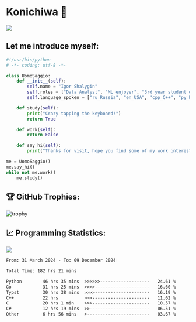 # Konichiwa 👋
![](https://komarev.com/ghpvc/?username=IgorFandre&color=brightgreen)

## Let me introduce myself:
```py
#!/usr/bin/python
# -*- coding: utf-8 -*-

class UomoSaggio:
    def __init__(self):
        self.name = "Igor Shalygin"
        self.roles = ["Data Analyst", "ML enjoyer", "3rd year student of MIPT"]
        self.language_spoken = ["ru_Russia", "en_USA", "cpp_C++", "py_Python", "go_Golang"]

    def study(self):
        print("Crazy tapping the keyboard!")
        return True

    def work(self):
        return False

    def say_hi(self):
        print("Thanks for visit, hope you find some of my work interesting.")

me = UomoSaggio()
me.say_hi()
while not me.work()
    me.study()
```

## 🏆 GitHub Trophies:
![trophy](https://github-profile-trophy.vercel.app/?username=IgorFandre&title=MultiLanguage,Repositories,Commits,Experience,PullRequest,Reviews)

## 📈 Programming Statistics:

![](https://github-profile-summary-cards.vercel.app/api/cards/profile-details?username=IgorFandre&theme=solarized_dark)

<!--START_SECTION:waka-->

```txt
From: 31 March 2024 - To: 09 December 2024

Total Time: 182 hrs 21 mins

Python        46 hrs 35 mins  >>>>>>-------------------   24.61 %
Go            31 hrs 25 mins  >>>>---------------------   16.60 %
Typst         30 hrs 38 mins  >>>>---------------------   16.19 %
C++           22 hrs          >>>----------------------   11.62 %
C             20 hrs 1 min    >>>----------------------   10.57 %
C#            12 hrs 19 mins  >>-----------------------   06.51 %
Other         6 hrs 56 mins   >------------------------   03.67 %
```

<!--END_SECTION:waka-->
